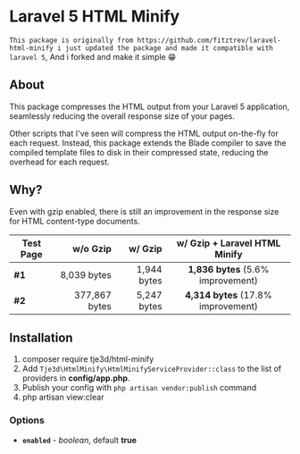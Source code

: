 # Laravel 5 HTML Minify
`This package is originally from https://github.com/fitztrev/laravel-html-minify i just updated the package and made it compatible with laravel 5`, And i forked and make it simple 😁

## About

This package compresses the HTML output from your Laravel 5 application, seamlessly reducing the overall response size of your pages.

Other scripts that I've seen will compress the HTML output on-the-fly for each request. Instead, this package extends the Blade compiler to save the compiled template files to disk in their compressed state, reducing the overhead for each request.

## Why?

Even with gzip enabled, there is still an improvement in the response size for HTML content-type documents.

Test Page | w/o Gzip | w/ Gzip | w/ Gzip + Laravel HTML Minify
--- | ---: | ---: | :---:
**#1** | 8,039 bytes | 1,944 bytes | **1,836 bytes** (5.6% improvement)
**#2** | 377,867 bytes | 5,247 bytes | **4,314 bytes** (17.8% improvement)

## Installation

1. composer require tje3d/html-minify
1. Add `Tje3d\HtmlMinify\HtmlMinifyServiceProvider::class` to the list of providers in **config/app.php**.
1. Publish your config with `php artisan vendor:publish` command
1. php artisan view:clear


### Options

- **`enabled`** - *boolean*, default **true**